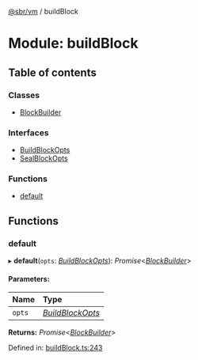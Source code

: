 [@sbr/vm](../README.md) / buildBlock

# Module: buildBlock

## Table of contents

### Classes

- [BlockBuilder](../classes/buildblock.blockbuilder.md)

### Interfaces

- [BuildBlockOpts](../interfaces/buildblock.buildblockopts.md)
- [SealBlockOpts](../interfaces/buildblock.sealblockopts.md)

### Functions

- [default](buildblock.md#default)

## Functions

### default

▸ **default**(`opts`: [*BuildBlockOpts*](../interfaces/buildblock.buildblockopts.md)): *Promise*<[*BlockBuilder*](../classes/buildblock.blockbuilder.md)\>

#### Parameters:

| Name | Type |
| :------ | :------ |
| `opts` | [*BuildBlockOpts*](../interfaces/buildblock.buildblockopts.md) |

**Returns:** *Promise*<[*BlockBuilder*](../classes/buildblock.blockbuilder.md)\>

Defined in: [buildBlock.ts:243](https://github.com/siliconswampio/sbr-vm/blob/master/lib/buildBlock.ts#L243)
